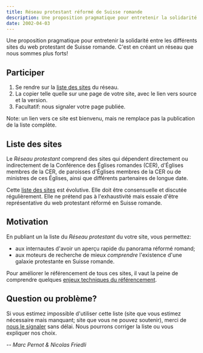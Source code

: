 ```yaml
---
title: Réseau protestant réformé de Suisse romande
description: Une proposition pragmatique pour entretenir la solidarité entre les différents sites du web protestant de Suisse romande.
date: 2002-04-03
---
```


Une proposition pragmatique pour entretenir la solidarité entre les différents sites du web protestant de Suisse romande.
C'est en créant un réseau que nous sommes plus forts!

## Participer

1. Se rendre sur la [liste des sites](/liste/) du réseau.
2. La copier telle quelle sur une page de votre site, avec le lien vers source et la version.
3. Facultatif: nous signaler votre page publiée.

Note: un lien vers ce site est bienvenu, mais ne remplace pas la publication de la liste complète.

## Liste des sites

Le *Réseau protestant* comprend des sites qui dépendent directement ou indirectement de la Conférence des Églises romandes (CER), d'Églises membres de la CER, de paroisses d'Églises membres de la CER ou de ministres de ces Églises, ainsi que différents partenaires de longue date.

Cette [liste des sites](/liste/) est évolutive.
Elle doit être consensuelle et discutée régulièrement. 
Elle ne prétend pas à l'exhaustivité mais essaie d'être représentative du web protestant réformé en Suisse romande.

## Motivation

En publiant un la liste du *Réseau protestant* du votre site, vous permettez:

- aux internautes d'avoir un aperçu rapide du panorama réformé romand;
- aux moteurs de recherche de mieux *comprendre* l'existence d'une galaxie protestante en Suisse romande.

Pour améliorer le référencement de tous ces sites, il vaut la peine de comprendre quelques [enjeux techniques du référencement](/technique/).

## Question ou problème?

Si vous estimez impossible d'utiliser cette liste (site que vous estimez nécessaire mais manquant; site que vous ne pouvez soutenir), merci de [nous le signaler](/contacts/) sans délai. Nous pourrons corriger la liste ou vous expliquer nos choix.

*-- Marc Pernot & Nicolas Friedli*